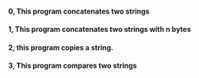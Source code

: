 #### 0, This program concatenates two strings
#### 1, This program concatenates two strings with n bytes
#### 2, this program copies a string.
#### 3, This program compares two strings

